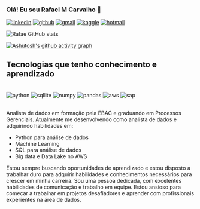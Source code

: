 ### Olá! Eu sou Rafael M Carvalho 👋

[![linkedin](https://img.shields.io/badge/LinkedIn-0077B5?style=for-the-badge&logo=linkedin&logoColor=white)](https://www.linkedin.com/in/rafael-de-carvalho-2172a1225/)
[![github](https://img.shields.io/badge/GitHub-100000?style=for-the-badge&logo=github&logoColor=white)](https://github.com/Rafae1040)
[![gmail](https://img.shields.io/badge/Gmail-D14836?style=for-the-badge&logo=gmail&logoColor=white)](mailto:rafael.mcarvaio@gmail.com)
[![kaggle](https://img.shields.io/badge/Kaggle-20BEFF?style=for-the-badge&logo=kaggle&logoColor=white)](https://www.kaggle.com/rafae1040)
[![hotmail](https://img.shields.io/badge/Hotmail-0072C6?style=for-the-badge&logo=microsoft-outlook&logoColor=white)](mailto:rafae.mcarvaio@hotmail.com)



![Rafae GitHub stats](https://github-readme-stats.vercel.app/api?username=Rafae1040&show_icons=true&theme=tokyonight)

[![Ashutosh's github activity graph](https://github-readme-activity-graph.cyclic.app/graph?username=Rafae1040&bg_color=000000&color=30438d&line=0ea49a&point=292881&area=true&hide_border=true)](https://github.com/ashutosh00710/github-readme-activity-graph)

## Tecnologias que tenho conhecimento e aprendizado

<div style="display: inline_block"><br/>
  <img align="center" alt="python" src="https://img.shields.io/badge/Python-3776AB?style=for-the-badge&logo=python&logoColor=yellow"/>
  <img align="center" alt="sqllite" src="https://img.shields.io/badge/SQLite-07405E?style=for-the-badge&logo=sqlite&logoColor=white"/>
  <img align="center" alt="numpy" src="https://img.shields.io/badge/NumPy-4B8BBE?style=for-the-badge&logo=numpy&logoColor=white"/>
  <img align="center" alt="pandas" src="https://img.shields.io/badge/Pandas-150458?style=for-the-badge&logo=pandas&logoColor=white"/>
  <img align="center" alt="aws" src="https://img.shields.io/badge/AWS-FF9900?style=for-the-badge&logo=amazon-aws&logoColor=white"/>
  <img align="center" alt="sap" src="https://img.shields.io/badge/SAP-0FAAFF?style=for-the-badge&logo=sap&logoColor=white"/>
</div><br/>

Analista de dados em formação pela EBAC e graduando em Processos Gerenciais. Atualmente me desenvolvendo como analista de dados e adquirindo habilidades em:

- Python para análise de dados
- Machine Learning
- SQL para análise de dados
- Big data e Data Lake no AWS

Estou sempre buscando oportunidades de aprendizado e estou disposto a trabalhar duro para adquirir habilidades e conhecimentos necessários para crescer em minha carreira. Sou uma pessoa dedicada, com excelentes habilidades de comunicação e trabalho em equipe. Estou ansioso para começar a trabalhar em projetos desafiadores e aprender com profissionais experientes na área de dados.
